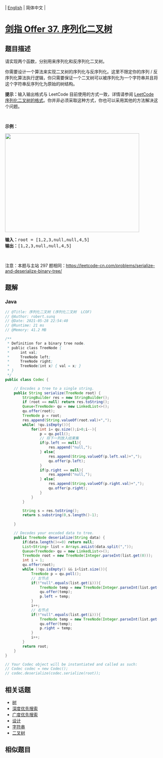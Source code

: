 
| [English](README_EN.md) | 简体中文 |

# [剑指 Offer 37. 序列化二叉树](https://leetcode.cn//problems/xu-lie-hua-er-cha-shu-lcof/)

## 题目描述

<p>请实现两个函数，分别用来序列化和反序列化二叉树。</p>

<p>你需要设计一个算法来实现二叉树的序列化与反序列化。这里不限定你的序列 / 反序列化算法执行逻辑，你只需要保证一个二叉树可以被序列化为一个字符串并且将这个字符串反序列化为原始的树结构。</p>

<p><strong>提示：</strong>输入输出格式与 LeetCode 目前使用的方式一致，详情请参阅&nbsp;<a href="https://support.leetcode-cn.com/hc/kb/article/1567641/">LeetCode 序列化二叉树的格式</a>。你并非必须采取这种方式，你也可以采用其他的方法解决这个问题。</p>

<p>&nbsp;</p>

<p><strong>示例：</strong></p>
<img alt="" src="https://assets.leetcode.com/uploads/2020/09/15/serdeser.jpg" style="width: 442px; height: 324px;" />
<pre>
<strong>输入：</strong>root = [1,2,3,null,null,4,5]
<strong>输出：</strong>[1,2,3,null,null,4,5]
</pre>

<p>&nbsp;</p>

<p>注意：本题与主站 297 题相同：<a href="https://leetcode-cn.com/problems/serialize-and-deserialize-binary-tree/">https://leetcode-cn.com/problems/serialize-and-deserialize-binary-tree/</a></p>


## 题解


### Java

```Java
// @Title: 序列化二叉树 (序列化二叉树  LCOF)
// @Author: robert.sunq
// @Date: 2021-05-28 22:54:40
// @Runtime: 21 ms
// @Memory: 41.2 MB

/**
 * Definition for a binary tree node.
 * public class TreeNode {
 *     int val;
 *     TreeNode left;
 *     TreeNode right;
 *     TreeNode(int x) { val = x; }
 * }
 */
public class Codec {

    // Encodes a tree to a single string.
    public String serialize(TreeNode root) {
        StringBuilder res = new StringBuilder();
        if (root == null) return res.toString();
        Queue<TreeNode> qu = new LinkedList<>();
        qu.offer(root);
        TreeNode p = root;
        res.append(String.valueOf(root.val)+",");
        while( !qu.isEmpty()){
            for(int i= qu.size();i>0;i--){
                p = qu.poll();
                // 将下一列放入结果集
                if(p.left == null){
                    res.append("null,");
                } else{
                    res.append(String.valueOf(p.left.val)+",");
                    qu.offer(p.left);
                }
                if(p.right == null){
                    res.append("null,");
                } else{
                    res.append(String.valueOf(p.right.val)+",");
                    qu.offer(p.right);
                }
            }
        }

        String s = res.toString();
        return s.substring(0,s.length()-1);
        
    }

    // Decodes your encoded data to tree.
    public TreeNode deserialize(String data) {
        if(data.length()<=0) return null;
        List<String> list = Arrays.asList(data.split(","));
        Queue<TreeNode> qu = new LinkedList<>();
        TreeNode root = new TreeNode(Integer.parseInt(list.get(0)));
        int i = 1;
        qu.offer(root);
        while (!qu.isEmpty() && i<list.size()){
            TreeNode p = qu.poll();
            // 左节点
            if(!"null".equals(list.get(i))){
                TreeNode temp = new TreeNode(Integer.parseInt(list.get(i)));
                qu.offer(temp);
                p.left = temp;
            }
            i++;
            // 右节点
            if(!"null".equals(list.get(i))){
                TreeNode temp = new TreeNode(Integer.parseInt(list.get(i)));
                qu.offer(temp);
                p.right = temp;
            }
            i++;
        }
        return root;
    }
}

// Your Codec object will be instantiated and called as such:
// Codec codec = new Codec();
// codec.deserialize(codec.serialize(root));
```



## 相关话题

- [树](https://leetcode.cn//tag/tree)
- [深度优先搜索](https://leetcode.cn//tag/depth-first-search)
- [广度优先搜索](https://leetcode.cn//tag/breadth-first-search)
- [设计](https://leetcode.cn//tag/design)
- [字符串](https://leetcode.cn//tag/string)
- [二叉树](https://leetcode.cn//tag/binary-tree)

## 相似题目



